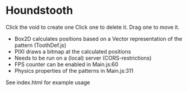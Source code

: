 # Houndstooth

Click the void to create one
Click one to delete it.
Drag one to move it.

* Box2D calculates positions based on a Vector representation of the pattern (ToothDef.js)
* PIXI draws a bitmap at the calculated positions
* Needs to be run on a (local) server (CORS-restrictions)
* FPS counter can be enabled in Main.js:60
* Physics properties of the patterns in Main.js:311

See index.html for example usage
